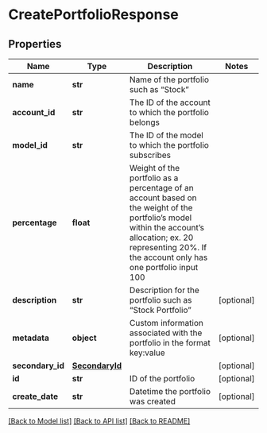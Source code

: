 # CreatePortfolioResponse

## Properties
Name | Type | Description | Notes
------------ | ------------- | ------------- | -------------
**name** | **str** | Name of the portfolio such as “Stock” | 
**account_id** | **str** | The ID of the account to which the portfolio belongs | 
**model_id** | **str** | The ID of the model to which the portfolio subscribes | 
**percentage** | **float** | Weight of the portfolio as a percentage of an account based on the weight of the portfolio’s model within the account’s allocation; ex. 20 representing 20%. If the account only has one portfolio input 100 | 
**description** | **str** | Description for the portfolio such as “Stock Portfolio” | [optional] 
**metadata** | **object** | Custom information associated with the portfolio in the format key:value | [optional] 
**secondary_id** | [**SecondaryId**](SecondaryId.md) |  | [optional] 
**id** | **str** | ID of the portfolio | [optional] 
**create_date** | **str** | Datetime the portfolio was created | [optional] 

[[Back to Model list]](../README.md#documentation-for-models) [[Back to API list]](../README.md#documentation-for-api-endpoints) [[Back to README]](../README.md)


